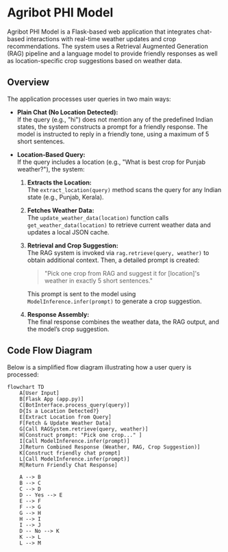 # Agribot PHI Model

Agribot PHI Model is a Flask-based web application that integrates chat-based interactions with real-time weather updates and crop recommendations. The system uses a Retrieval Augmented Generation (RAG) pipeline and a language model to provide friendly responses as well as location-specific crop suggestions based on weather data.

## Overview

The application processes user queries in two main ways:

- **Plain Chat (No Location Detected):**  
  If the query (e.g., "hi") does not mention any of the predefined Indian states, the system constructs a prompt for a friendly response. The model is instructed to reply in a friendly tone, using a maximum of 5 short sentences.

- **Location-Based Query:**  
  If the query includes a location (e.g., "What is best crop for Punjab weather?"), the system:
  1. **Extracts the Location:**  
     The `extract_location(query)` method scans the query for any Indian state (e.g., Punjab, Kerala).
  2. **Fetches Weather Data:**  
     The `update_weather_data(location)` function calls `get_weather_data(location)` to retrieve current weather data and updates a local JSON cache.
  3. **Retrieval and Crop Suggestion:**  
     The RAG system is invoked via `rag.retrieve(query, weather)` to obtain additional context. Then, a detailed prompt is created:
     > "Pick one crop from RAG and suggest it for [location]'s weather in exactly 5 short sentences."
     
     This prompt is sent to the model using `ModelInference.infer(prompt)` to generate a crop suggestion.
  4. **Response Assembly:**  
     The final response combines the weather data, the RAG output, and the model’s crop suggestion.

## Code Flow Diagram

Below is a simplified flow diagram illustrating how a user query is processed:

```mermaid
flowchart TD
    A[User Input]
    B[Flask App (app.py)]
    C[BotInterface.process_query(query)]
    D{Is a Location Detected?}
    E[Extract Location from Query]
    F[Fetch & Update Weather Data]
    G[Call RAGSystem.retrieve(query, weather)]
    H[Construct prompt: "Pick one crop..." ]
    I[Call ModelInference.infer(prompt)]
    J[Return Combined Response (Weather, RAG, Crop Suggestion)]
    K[Construct friendly chat prompt]
    L[Call ModelInference.infer(prompt)]
    M[Return Friendly Chat Response]

    A --> B
    B --> C
    C --> D
    D -- Yes --> E
    E --> F
    F --> G
    G --> H
    H --> I
    I --> J
    D -- No --> K
    K --> L
    L --> M
